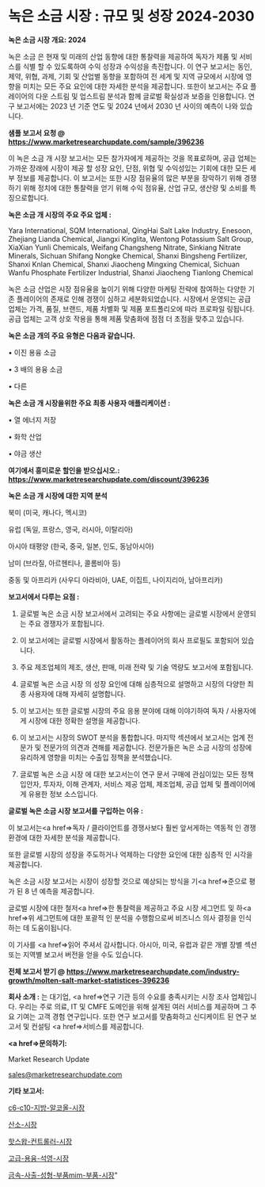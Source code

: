 # 녹은 소금 시장 : 규모 및 성장 2024-2030

<strong>녹은 소금 시장 개요: 2024</strong>

녹은 소금 은 현재 및 미래의 산업 동향에 대한 통찰력을 제공하여 독자가 제품 및 서비스를 식별 할 수 있도록하여 수익 성장과 수익성을 촉진합니다. 이 연구 보고서는 동인, 제약, 위협, 과제, 기회 및 산업별 동향을 포함하여 전 세계 및 지역 규모에서 시장에 영향을 미치는 모든 주요 요인에 대한 자세한 분석을 제공합니다. 또한이 보고서는 주요 플레이어의 다운 스트림 및 업스트림 분석과 함께 글로벌 확실성과 보증을 인용합니다. 연구 보고서에는 2023 년 기준 연도 및 2024 년에서 2030 년 사이의 예측이 나와 있습니다.



<strong>샘플 보고서 요청 @ <a href=https://www.marketresearchupdate.com/sample/396236>https://www.marketresearchupdate.com/sample/396236</a></strong>

이 녹은 소금 개 시장 보고서는 모든 참가자에게 제공하는 것을 목표로하며, 공급 업체는 가까운 장래에 시장이 제공 할 성장 요인, 단점, 위협 및 수익성있는 기회에 대한 모든 세부 정보를 제공합니다. 이 보고서는 또한 시장 점유율의 많은 부분을 장악하기 위해 경쟁하기 위해 정치에 대한 통찰력을 얻기 위해 수익 점유율, 산업 규모, 생산량 및 소비를 특징으로합니다.



<strong>녹은 소금 개 시장의 주요 주요 업체 :</strong>

Yara International, SQM International, QingHai Salt Lake Industry, Enesoon, Zhejiang Lianda Chemical, Jiangxi Kinglita, Wentong Potassium Salt Group, XiaXian Yunli Chemicals, Weifang Changsheng Nitrate, Sinkiang Nitrate Minerals, Sichuan Shifang Nongke Chemical, Shanxi Bingsheng Fertilizer, Shanxi Knlan Chemical, Shanxi Jiaocheng Mingxing Chemical, Sichuan Wanfu Phosphate Fertilizer Industrial, Shanxi Jiaocheng Tianlong Chemical

녹은 소금 산업은 시장 점유율을 높이기 위해 다양한 마케팅 전략에 참여하는 다양한 기존 플레이어의 존재로 인해 경쟁이 심하고 세분화되었습니다. 시장에서 운영되는 공급 업체는 가격, 품질, 브랜드, 제품 차별화 및 제품 포트폴리오에 따라 프로파일 링됩니다. 공급 업체는 고객 상호 작용을 통해 제품 맞춤화에 점점 더 초점을 맞추고 있습니다.



<strong>녹은 소금 개의 주요 유형은 다음과 같습니다.</strong>

• 이진 용융 소금

• 3 배의 용융 소금

• 다른



<strong>녹은 소금 개 시장을위한 주요 최종 사용자 애플리케이션 :</strong>

• 열 에너지 저장

• 화학 산업

• 야금 생산



<strong>여기에서 흥미로운 할인을 받으십시오.: <a href=https://www.marketresearchupdate.com/discount/396236>https://www.marketresearchupdate.com/discount/396236</a></strong>



<strong>녹은 소금 개 시장에 대한 지역 분석</strong>

북미 (미국, 캐나다, 멕시코)

유럽 (독일, 프랑스, 영국, 러시아, 이탈리아)

아시아 태평양 (한국, 중국, 일본, 인도, 동남아시아)

남미 (브라질, 아르헨티나, 콜롬비아 등)

중동 및 아프리카 (사우디 아라비아, UAE, 이집트, 나이지리아, 남아프리카)



<strong>보고서에서 다루는 요점 :</strong>

1. 글로벌 녹은 소금 시장 보고서에서 고려되는 주요 사항에는 글로벌 시장에서 운영되는 주요 경쟁자가 포함됩니다.

2. 이 보고서에는 글로벌 시장에서 활동하는 플레이어의 회사 프로필도 포함되어 있습니다.

3. 주요 제조업체의 제조, 생산, 판매, 미래 전략 및 기술 역량도 보고서에 포함됩니다.

4. 글로벌 녹은 소금 시장 의 성장 요인에 대해 심층적으로 설명하고 시장의 다양한 최종 사용자에 대해 자세히 설명합니다.

5. 이 보고서는 또한 글로벌 시장의 주요 응용 분야에 대해 이야기하여 독자 / 사용자에게 시장에 대한 정확한 설명을 제공합니다.

6. 이 보고서는 시장의 SWOT 분석을 통합합니다. 마지막 섹션에서 보고서는 업계 전문가 및 전문가의 의견과 견해를 제공합니다. 전문가들은 녹은 소금 시장의 성장에 유리하게 영향을 미치는 수출입 정책을 분석했습니다.

7. 글로벌 녹은 소금 시장 에 대한 보고서는이 연구 문서 구매에 관심이있는 모든 정책 입안자, 투자자, 이해 관계자, 서비스 제공 업체, 제조업체, 공급 업체 및 플레이어에게 유용한 정보 소스입니다.



<strong>글로벌 녹은 소금 시장 보고서를 구입하는 이유 :</strong>

이 보고서는<a href=>독자 / 클</a>라이언트를 경쟁사보다 훨씬 앞서게하는 역동적 인 경쟁 환경에 대한 자세한 분석을 제공합니다.

또한 글로벌 시장의 성장을 주도하거나 억제하는 다양한 요인에 대한 심층적 인 시각을 제공합니다.

녹은 소금 시장 보고서는 시장이 성장할 것으로 예상되는 방식을 기<a href=>준으로</a> 평가 된 8 년 예측을 제공합니다.

글로벌 시장에 대한 철저<a href=>한 통찰력</a>을 제공하고 주요 시장 세그먼트 및 하<a href=>위 세그</a>먼트에 대한 포괄적 인 분석을 수행함으로써 비즈니스 의사 결정을 인식하는 데 도움이됩니다.

이 기사를 <a href=>읽어 주</a>셔서 감사합니다. 아시아, 미국, 유럽과 같은 개별 장별 섹션 또는 지역별 보고서 버전을 얻을 수도 있습니다.



<strong>전체 보고서 받기 @ <a href=https://www.marketresearchupdate.com/industry-growth/molten-salt-market-statistices-396236>https://www.marketresearchupdate.com/industry-growth/molten-salt-market-statistices-396236</a></strong>



<strong>회사 소개 :</strong>
는 대기업, <a href=>연구 기</a>관 등의 수요를 충족시키는 시장 조사 업체입니다. 우리는 주로 의료, IT 및 CMFE 도메인을 위해 설계된 여러 서비스를 제공하며 그 주요 기여는 고객 경험 연구입니다. 또한 연구 보고서를 맞춤화하고 신디케이트 된 연구 보고서 및 컨설팅 <a href=>서비</a>스를 제공합니다.



<strong><a href=>문의하기:</a></strong>

Market Research Update

sales@marketresearchupdate.com



<strong>기타 보고서:</strong>

<a href=https://www.linkedin.com/pulse/c6-c10-지방-알코올-시장-현재-및-미래-성장-2029-survey-spotlight-pro-24-analysis/>c6-c10-지방-알코올-시장</a>

<a href=https://www.linkedin.com/pulse/산소-시장-현재-및-미래-성장-2029-consumer-connection-chronicles-24--hwzmf/>산소-시장</a>

<a href=https://www.linkedin.com/pulse/핫스왑-컨트롤러-시장-경쟁-분석-및-성장-잠재력-2029-survey-spotlight-pro-24-analysis-3inef/>핫스왑-컨트롤러-시장</a>

<a href=https://www.linkedin.com/pulse/고급-용융-석영-시장-세분화-연구-및-목표-고객2030년-isdailynews-oylyf/>고급-용융-석영-시장</a>

<a href=https://www.linkedin.com/pulse/금속-사출-성형-부품mim-부품-시장-동향-및-성장-전망-trendsetters-talk-360-analysis-w7ggf/>금속-사출-성형-부품mim-부품-시장</a>"
